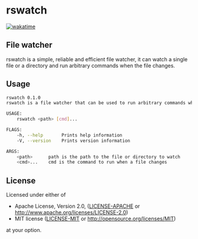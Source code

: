 # rswatch

[![wakatime](https://wakatime.com/badge/github/gelfand/rswatch.svg)](https://wakatime.com/badge/github/gelfand/rswatch)

## File watcher

rswatch is a simple, reliable and efficient file watcher, it can watch a single file or a directory and run arbitrary commands when the file changes.

## Usage

```sh
rswatch 0.1.0
rswatch is a file watcher that can be used to run arbitrary commands when a file changes

USAGE:
    rswatch <path> [cmd]...

FLAGS:
    -h, --help       Prints help information
    -V, --version    Prints version information

ARGS:
    <path>      path is the path to the file or directory to watch
    <cmd>...    cmd is the command to run when a file changes
```

## License

Licensed under either of

* Apache License, Version 2.0, ([LICENSE-APACHE](LICENSE-APACHE) or <http://www.apache.org/licenses/LICENSE-2.0>)
* MIT license ([LICENSE-MIT](LICENSE-MIT) or <http://opensource.org/licenses/MIT>)

at your option.

